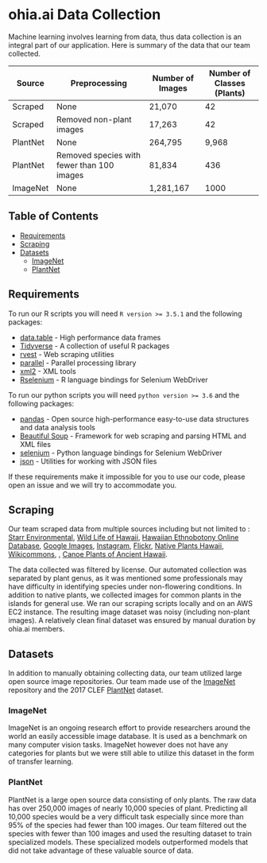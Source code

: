 # ohia.ai Data Collection

Machine learning involves learning from data, thus data collection is an integral part of our application.  Here is summary of the data that our team collected.

| Source | Preprocessing | Number of Images | Number of Classes (Plants) |
| -------| ------------- |----------------- | -------------------------- |
| Scraped | None | 21,070 | 42 |
| Scraped | Removed non-plant images | 17,263 | 42 |
| PlantNet | None | 264,795 | 9,968 |
| PlantNet | Removed species with fewer than 100 images | 81,834 | 436 |
| ImageNet | None | 1,281,167 | 1000 |

## Table of Contents

* [Requirements](#requirements)
* [Scraping](#scraping)
* [Datasets](#datasets)
   * [ImageNet](#imagenet)
   * [PlantNet](#plantnet)


## Requirements

To run our R scripts you will need `R version >= 3.5.1` and the following packages:
* [data.table](https://cran.r-project.org/web/packages/data.table/vignettes/datatable-intro.html) - High performance data frames
* [Tidyverse](https://www.tidyverse.org/l) - A collection of useful R packages
* [rvest](https://github.com/hadley/rvest) - Web scraping utilities
* [parallel](https://stat.ethz.ch/R-manual/R-devel/library/parallel/doc/parallel.pdf) - Parallel processing library
* [xml2](https://github.com/r-lib/xml2) - XML tools
* [Rselenium](https://ropensci.org/tutorials/rselenium_tutorial/) - R language bindings for Selenium WebDriver

To run our python scripts you will need `python version >= 3.6` and the following packages:
* [pandas](https://pandas.pydata.org/) - Open source high-performance easy-to-use data structures and data analysis tools
* [Beautiful Soup](https://www.crummy.com/software/BeautifulSoup/bs4/doc/) - Framework for web scraping and parsing HTML and XML files
* [selenium](https://pypi.org/project/selenium/) - Python language bindings for Selenium WebDriver
* [json](https://docs.python.org/3/library/json.html) - Utilities for working with JSON files

If these requirements make it impossible for you to use our code, please open an issue and we will try to accommodate you.


## Scraping

Our team scraped data from multiple sources including but not limited to : [Starr Environmental](http://starrenvironmental.com/images/), [Wild Life of Hawaii](https://wildlifeofhawaii.com/flowers/category/native-status/native-plants/), [Hawaiian Ethnobotony Online Database](http://data.bishopmuseum.org/ethnobotanydb/ethnobotany.php?b=list&amp;o=2), [Google Images](https://www.google.com/imghp?hl=en&tab=wi&authuser=0), [Instagram](https://www.instagram.com/?hl=en), [Flickr](https://www.flickr.com/), [Native Plants Hawaii](http://nativeplants.hawaii.edu/), [Wikicommons](https://commons.wikimedia.org/wiki/Main_Page), , [Canoe Plants of Ancient Hawaii](http://www.canoeplants.com/contents.html).

The data collected was filtered by license.  Our automated collection was separated by plant genus, as it was mentioned some professionals may have difficulty in identifying species under non-flowering conditions. In addition to native plants, we collected images for common plants in the islands for general use. We ran our scraping scripts locally and on an AWS EC2 instance.  The resulting image dataset was noisy (including non-plant images). A relatively clean final dataset was ensured by manual duration by ohia.ai members.


## Datasets

In addition to manually obtaining collecting data, our team utilized large open source image repositories. Our team made use of the [ImageNet](http://www.image-net.org/) repository and the 2017 CLEF [PlantNet](https://www.imageclef.org/lifeclef/2017/plant) dataset.

### ImageNet

ImageNet is an ongoing research effort to provide researchers around the world an easily accessible image database.  It is used as a benchmark on many computer vision tasks. ImageNet however does not have any categories for plants but we were still able to utilize this dataset in the form of transfer learning.  

### PlantNet

PlantNet is a large open source data consisting of only plants.  The raw data has over 250,000 images of nearly 10,000 species of plant.  Predicting all 10,000 species would be a very difficult task especially since more than 95% of the species had fewer than 100 images.  Our team filtered out the species with fewer than 100 images and used the resulting dataset to train specialized models.  These specialized models outperformed models that did not take advantage of these valuable source of data.
